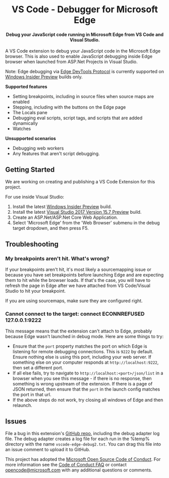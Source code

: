 <h1 align="center">
  <br>
  VS Code - Debugger for Microsoft Edge
  <br>
</h1>

<h4 align="center">Debug your JavaScript code running in Microsoft Edge from VS Code and Visual Studio.</h4>

A VS Code extension to debug your JavaScript code in the Microsoft Edge browser. This is also used to enable JavaScript debugging inside Edge browser when launched from ASP.Net Projects in Visual Studio.

Note: Edge debugging via [Edge DevTools Protocol](https://docs.microsoft.com/en-us/microsoft-edge/devtools-protocol/) is currently supported on [Windows Insider Preview](https://insider.windows.com/en-us/getting-started/) builds only.

**Supported features**
* Setting breakpoints, including in source files when source maps are enabled
* Stepping, including with the buttons on the Edge page
* The Locals pane
* Debugging eval scripts, script tags, and scripts that are added dynamically
* Watches

**Unsupported scenarios**
* Debugging web workers
* Any features that aren't script debugging.

## Getting Started
We are working on creating and publishing a VS Code Extension for this project.

For use inside Visual Studio:
1. Install the latest [Windows Insider Preview](https://insider.windows.com/en-us/getting-started/) build.
2. Install the latest [Visual Studio 2017 Version 15.7 Preview](https://www.visualstudio.com/vs/preview/) build.
3. Create an ASP.Net/ASP.Net Core Web Application.
4. Select 'Microsoft Edge' from the 'Web Browser' submenu in the debug target dropdown, and then press F5.

## Troubleshooting

### My breakpoints aren't hit. What's wrong?

If your breakpoints aren't hit, it's most likely a sourcemapping issue or because you have set breakpoints before launching Edge and are expecting them to hit while the browser loads. If that's the case, you will have to refresh the page in Edge after we have attached from VS Code/Visual Studio to hit your breakpoint.

If you are using sourcemaps, make sure they are configured right.

### Cannot connect to the target: connect ECONNREFUSED 127.0.0.1:9222
This message means that the extension can't attach to Edge, probably because Edge wasn't launched in debug mode. Here are some things to try:
* Ensure that the `port` property matches the port on which Edge is listening for remote debugging connections. This is `9222` by default. Ensure nothing else is using this port, including your web server. If something else on your computer responds at `http://localhost:9222`, then set a different port.
* If all else fails, try to navigate to `http://localhost:<port>/json/list` in a browser when you see this message - if there is no response, then something is wrong upstream of the extension. If there is a page of JSON returned, then ensure that the `port` in the launch config matches the port in that url.
* If the above steps do not work, try closing all windows of Edge and then relaunch.

## Issues
File a bug in this extension's [GitHub repo](https://github.com/Microsoft/vscode-edge-debug2), including the debug adapter log file. The debug adapter creates a log file for each run in the %temp% directory with the name `vscode-edge-debug2.txt`. You can drag this file into an issue comment to upload it to GitHub.

This project has adopted the [Microsoft Open Source Code of Conduct](https://opensource.microsoft.com/codeofconduct/).
For more information see the [Code of Conduct FAQ](https://opensource.microsoft.com/codeofconduct/faq/) or
contact [opencode@microsoft.com](mailto:opencode@microsoft.com) with any additional questions or comments.
